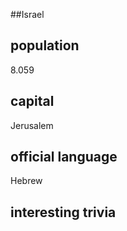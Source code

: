 ##Israel
## population
8.059

## capital
Jerusalem 
 
## official language
Hebrew 

## interesting trivia



